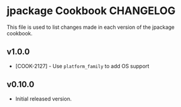 jpackage Cookbook CHANGELOG
===========================
This file is used to list changes made in each version of the jpackage cookbook.


v1.0.0
------
- [COOK-2127] - Use `platform_family` to add OS support

v0.10.0
-------
- Initial released version.
